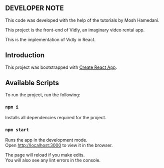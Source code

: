 ## DEVELOPER NOTE
This code was developed with the help of the tutorials by Mosh Hamedani.

This project is the front-end of Vidly, an imaginary video rental app.

This is the implementation of Vidly in React.

## Introduction

This project was bootstrapped with [Create React App](https://github.com/facebook/create-react-app).

## Available Scripts

To run the project, run the following:

### `npm i`

Installs all dependencies required for the project.

### `npm start`

Runs the app in the development mode.<br />
Open [http://localhost:3000](http://localhost:3000) to view it in the browser.

The page will reload if you make edits.<br />
You will also see any lint errors in the console.

